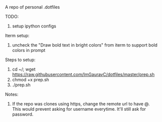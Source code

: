 A repo of personal .dotfiles

TODO:
  1. setup ipython configs

Iterm setup:
  1. uncheck the "Draw bold text in bright colors" from iterm to support bold colors in prompt

Steps to setup:
  1. cd ~/; wget https://raw.githubusercontent.com/ImGauravC/dotfiles/master/prep.sh
  2. chmod +x prep.sh
  3. ./prep.sh


Notes:
  1. If the repo was clones using https, change the remote url to have <username>@. This would prevent asking for username everytime. It'll still ask for password.
